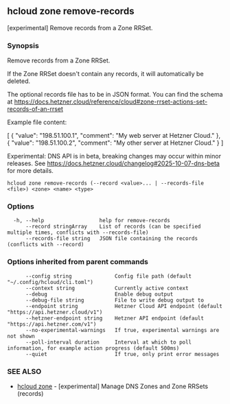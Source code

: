## hcloud zone remove-records

[experimental] Remove records from a Zone RRSet.

### Synopsis

Remove records from a Zone RRSet.

If the Zone RRSet doesn't contain any records, it will automatically be deleted.

The optional records file has to be in JSON format. You can find the schema at https://docs.hetzner.cloud/reference/cloud#zone-rrset-actions-set-records-of-an-rrset

Example file content:

[
  {
    "value": "198.51.100.1",
    "comment": "My web server at Hetzner Cloud."
  },
  {
    "value": "198.51.100.2",
    "comment": "My other server at Hetzner Cloud."
  }
]

Experimental: DNS API is in beta, breaking changes may occur within minor releases.
See https://docs.hetzner.cloud/changelog#2025-10-07-dns-beta for more details.


```
hcloud zone remove-records (--record <value>... | --records-file <file>) <zone> <name> <type>
```

### Options

```
  -h, --help                  help for remove-records
      --record stringArray    List of records (can be specified multiple times, conflicts with --records-file)
      --records-file string   JSON file containing the records (conflicts with --record)
```

### Options inherited from parent commands

```
      --config string              Config file path (default "~/.config/hcloud/cli.toml")
      --context string             Currently active context
      --debug                      Enable debug output
      --debug-file string          File to write debug output to
      --endpoint string            Hetzner Cloud API endpoint (default "https://api.hetzner.cloud/v1")
      --hetzner-endpoint string    Hetzner API endpoint (default "https://api.hetzner.com/v1")
      --no-experimental-warnings   If true, experimental warnings are not shown
      --poll-interval duration     Interval at which to poll information, for example action progress (default 500ms)
      --quiet                      If true, only print error messages
```

### SEE ALSO

* [hcloud zone](hcloud_zone.md)	 - [experimental] Manage DNS Zones and Zone RRSets (records)
